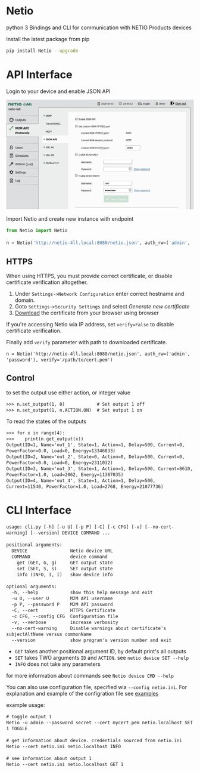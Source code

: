 # Netio

python 3 Bindings and CLI for communication with NETIO Products devices

Install the latest package from pip
```bash
pip install Netio --upgrade
```
# API Interface

Login to your device and enable JSON API

![Configure Interface](docs/NetioIface.png)

Import Netio and create new instance with endpoint
```python
from Netio import Netio

n = Netio('http://netio-4ll.local:8080/netio.json', auth_rw=('admin', 'password'))
```

## HTTPS
When using HTTPS, you must provide correct certificate, or disable certificate verification altogether.

 1. Under `Settings->Network Configuration` enter correct hostname and domain. 
 2. Goto `Settings->Security Settings` and select *Generate new certificate*
 3. [Download](https://docs.digicert.com/manage-certificates/client-certificates-guide/manage-your-personal-id-certificate/windows-export-your-personal-id-certificate/) the certificate from your browser using browser

If you're accessing Netio wia IP address, set `verify=False` to disable certificate verification. 

Finally add `verify` parameter with path to downloaded certificate.
```pydocstring
n = Netio('http://netio-4ll.local:8080/netio.json', auth_rw=('admin', 'password'), verify='/path/to/cert.pem')
```


## Control
to set the output use either action, or integer value
```pydocstring
>>> n.set_output(1, 0)            # Set output 1 off
>>> n.set_output(1, n.ACTION.ON)  # Set output 1 on
```

To read the states of the outputs
```pydocstring
>>> for x in range(4):
>>>    print(n.get_output(x))
Output(ID=1, Name='out_1', State=1, Action=1, Delay=500, Current=0, PowerFactor=0.0, Load=0, Energy=13346833)
Output(ID=2, Name='out_2', State=0, Action=0, Delay=500, Current=0, PowerFactor=0.0, Load=0, Energy=2311032)
Output(ID=3, Name='out_3', State=1, Action=1, Delay=500, Current=8610, PowerFactor=1.0, Load=2062, Energy=11387035)
Output(ID=4, Name='out_4', State=1, Action=1, Delay=500, Current=11540, PowerFactor=1.0, Load=2768, Energy=21077736)
```

# CLI Interface
```
usage: cli.py [-h] [-u U] [-p P] [-C] [-c CFG] [-v] [--no-cert-warning] [--version] DEVICE COMMAND ...

positional arguments:
  DEVICE                Netio device URL
  COMMAND               device command
    get (GET, G, g)     GET output state
    set (SET, S, s)     SET output state
    info (INFO, I, i)   show device info

optional arguments:
  -h, --help            show this help message and exit
  -u U, --user U        M2M API username
  -p P, --password P    M2M API password
  -C, --cert            HTTPS Certificate
  -c CFG, --config CFG  Configuration file
  -v, --verbose         increase verbosity
  --no-cert-warning     Disable warnings about certificate's subjectAltName versus commonName
  --version             show program's version number and exit
```

 - `GET` takes another positional argument ID, by default print's all outputs
 - `SET` takes TWO arguments `ID` and `ACTION`. see `netio device SET --help`
 - `INFO` does not take any parameters

for more information about commands see `Netio device CMD --help`
 
You can also use configuration file, specified wia `--config netio.ini`. 
For explanation and example of the configration file see [examples](examples/netio.example.ini)

example usage:
```
# toggle output 1
Netio -u admin --password secret --cert mycert.pem netio.localhost SET 1 TOGGLE

# get information about device. credentials sourced from netio.ini
Netio --cert netio.ini netio.localhost INFO

# see information about output 1
Netio --cert netio.ini netio.localhost GET 1
```
